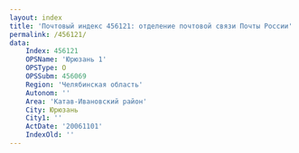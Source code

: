 ```yaml
---
layout: index
title: 'Почтовый индекс 456121: отделение почтовой связи Почты России'
permalink: /456121/
data:
    Index: 456121
    OPSName: 'Юрюзань 1'
    OPSType: О
    OPSSubm: 456069
    Region: 'Челябинская область'
    Autonom: ''
    Area: 'Катав-Ивановский район'
    City: Юрюзань
    City1: ''
    ActDate: '20061101'
    IndexOld: ''
---
```


